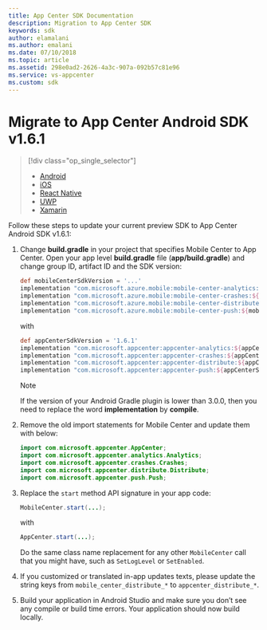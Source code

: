 ```yaml
---
title: App Center SDK Documentation
description: Migration to App Center SDK
keywords: sdk
author: elamalani
ms.author: emalani
ms.date: 07/10/2018
ms.topic: article
ms.assetid: 298e0ad2-2626-4a3c-907a-092b57c81e96
ms.service: vs-appcenter
ms.custom: sdk
---
```


# Migrate to App Center Android SDK v1.6.1

> [!div class="op_single_selector"]
> * [Android](android.md)
> * [iOS](ios.md)
> * [React Native](react-native.md)
> * [UWP](uwp.md)
> * [Xamarin](xamarin.md)

Follow these steps to update your current preview SDK to App Center Android SDK v1.6.1:

1. Change **build.gradle** in your project that specifies Mobile Center to App Center.
    Open your app level **build.gradle** file (**app/build.gradle**) and change group ID, artifact ID and the SDK version:

    ```groovy
    def mobileCenterSdkVersion = '...'
    implementation "com.microsoft.azure.mobile:mobile-center-analytics:${mobileCenterSdkVersion}"
    implementation "com.microsoft.azure.mobile:mobile-center-crashes:${mobileCenterSdkVersion}"
    implementation "com.microsoft.azure.mobile:mobile-center-distribute:${mobileCenterSdkVersion}"
    implementation "com.microsoft.azure.mobile:mobile-center-push:${mobileCenterSdkVersion}"
    ```

    with

    ```groovy
    def appCenterSdkVersion = '1.6.1'
    implementation "com.microsoft.appcenter:appcenter-analytics:${appCenterSdkVersion}"
    implementation "com.microsoft.appcenter:appcenter-crashes:${appCenterSdkVersion}"
    implementation "com.microsoft.appcenter:appcenter-distribute:${appCenterSdkVersion}"
    implementation "com.microsoft.appcenter:appcenter-push:${appCenterSdkVersion}"
    ```

    > [!NOTE]
    > If the version of your Android Gradle plugin is lower than 3.0.0, then you need to replace the word **implementation** by **compile**.

2. Remove the old import statements for Mobile Center and update them with below:

    ```java
    import com.microsoft.appcenter.AppCenter;
    import com.microsoft.appcenter.analytics.Analytics;
    import com.microsoft.appcenter.crashes.Crashes;
    import com.microsoft.appcenter.distribute.Distribute;
    import com.microsoft.appcenter.push.Push;
    ```

3. Replace the `start` method API signature in your app code:

    ```java
    MobileCenter.start(...);
    ```

    with

    ```java
    AppCenter.start(...);
    ```

    Do the same class name replacement for any other `MobileCenter` call that you might have, such as `SetLogLevel` or `SetEnabled`.    

4. If you customized or translated in-app updates texts, please update the string keys from `mobile_center_distribute_*` to `appcenter_distribute_*`.

5. Build your application in Android Studio and make sure you don’t see any compile or build time errors. Your application should now build locally.
